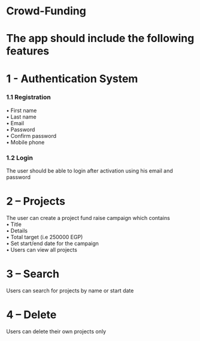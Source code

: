 # Crowd-Funding
# The app should include the following features
# 1 - Authentication System
 ### 1.1 Registration
   • First name
     <br>
   • Last name
      <br>
   • Email
     <br>
   • Password
      <br>
   • Confirm password
      <br>
   • Mobile phone 
 <br>

### 1.2 Login
   The user should be able to login after activation using his email and password
# 2 – Projects
   The user can create a project fund raise campaign which contains
<br>
    • Title
       <br>
    • Details
      <br>
    • Total target (i.e 250000 EGP)
       <br>
    • Set start/end date for the campaign
       <br>
    • Users can view all projects
# 3 – Search
   Users can search for projects by name or start date
# 4 – Delete
   Users can delete their own projects only
